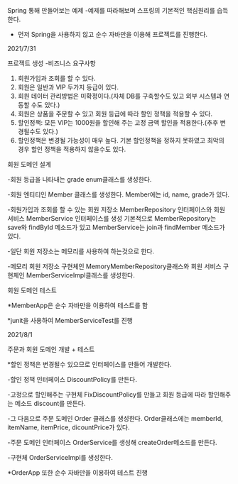 Spring 통해 만들어보는 예제
-예제를 따라해보며 스프링의 기본적인 핵심원리를 습득한다.

* 먼저 Spring을 사용하지 않고 순수 자바만을 이용해 프로젝트를 진행한다.

2021/7/31

프로젝트 생성
-비즈니스 요구사항
1) 회원가입과 조회를 할 수 있다.
2) 회원은 일반과 VIP 두가지 등급이 있다.
3) 회원 데이터 관리방법은 미확정이다.(자체 DB를 구축할수도 있고 외부 시스템과 연동할 수도 있다.)
4) 회원은 상품을 주문할 수 있고 회원 등급에 따라 할인 정책을 적용할 수 있다.
5) 할인정책: 모든 VIP는 1000원을 할인해 주는 고정 금액 할인을 적용한다.(추후 변경될수도 있다.)
6) 할인정책은 변경될 가능성이 매우 높다. 기본 할인정책을 정하지 못하였고 최악의 경우 할인 정책을 적용하지 않을수도 있다.


회원 도메인 설계 

-회원 등급을 나타내는 grade enum클래스를 생성한다.

-회원 엔티티인 Member 클래스를 생성한다. Member에는 id, name, grade가 있다.

-회원가입과 조회를 할 수 있는 회원 저장소 MemberRepository 인터페이스와 회원 서비스 MemberService 인터페이스를 생성
기본적으로 MemberRepository는 save와 findById 메소드가 있고 MemberService는 join과 findMember 메소드가 있다.

-일단 회원 저장소는 메모리를 사용하여 하는것으로 한다.

-메모리 회원 저장소 구현체인 MemoryMemberRepository클래스와 회원 서비스 구현체인 MemberServiceImpl클래스를 생성한다.

회원 도메인 테스트

*MemberApp은 순수 자바만을 이용하여 테스트를 함

*junit을 사용하여 MemberServiceTest를 진행


2021/8/1


주문과 회원 도메인 개발 + 테스트

*할인 정책은 변경될수 있으므로 인터페이스를 만들어 개발한다.

-할인 정책 인터페이스 DiscountPolicy를 만든다.

-고정으로 할인해주는 구현체 FixDiscountPolicy를 만들고 회원 등급에 따라 할인해주는 메소드 discount를 만든다.

-그 다음으로 주문 도메인 Order 클래스를 생성한다. Order클래스에는 memberId, itemName, itemPrice, dicountPrice가 있다.

-주문 도메인 인터페이스 OrderService를 생성해 createOrder메소드를 만든다.

-구현체 OrderServiceImpl를 생성한다.

*OrderApp 또한 순수 자바만을 이용하여 테스트 진행


